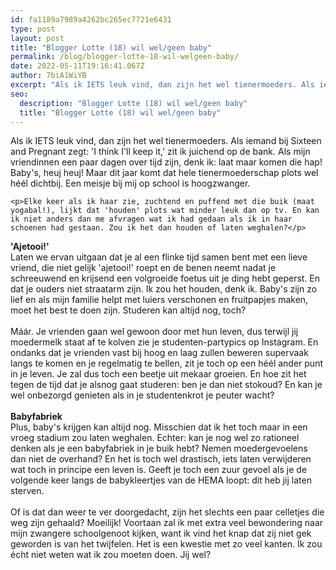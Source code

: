 ```yaml
---
id: fa1189a7989a4262bc265ec7721e6431
type: post
layout: post
title: "Blogger Lotte (18) wil wel/geen baby"
permalink: /blog/blogger-lotte-18-wil-welgeen-baby/
date: 2022-05-11T19:16:41.067Z
author: 7biA1WiYB
excerpt: "Als ik IETS leuk vind, dan zijn het wel tienermoeders. Als iemand bij Sixteen and Pregnant zegt: 'I think I'll keep it,' zit ik juichend op de bank. Als mijn vriendinnen een paar dagen over tijd zijn, denk ik: laat maar komen die hap! Baby's, heuj heuj! Maar dit jaar komt dat hele tienermoederschap plots wel héél dichtbij. Een meisje bij mij op school is hoogzwanger.   "
seo:
  description: "Blogger Lotte (18) wil wel/geen baby"
  title: "Blogger Lotte (18) wil wel/geen baby"
---
```

Als ik IETS leuk vind, dan zijn het wel tienermoeders. Als iemand bij Sixteen and Pregnant zegt: 'I think I'll keep it,' zit ik juichend op de bank. Als mijn vriendinnen een paar dagen over tijd zijn, denk ik: laat maar komen die hap! Baby's, heuj heuj! Maar dit jaar komt dat hele tienermoederschap plots wel héél dichtbij. Een meisje bij mij op school is hoogzwanger.   

    <p>Elke keer als ik haar zie, zuchtend en puffend met die buik (maat yogabal!), lijkt dat 'houden' plots wat minder leuk dan op tv. En kan ik niet anders dan me afvragen wat ik had gedaan als ik in haar schoenen had gestaan. Zou ik het dan houden of laten weghalen?</p>
<p><strong>'Ajetooi!'</strong><br>Laten we ervan uitgaan dat je al een flinke tijd samen bent met een lieve vriend, die niet gelijk 'ajetooi!' roept en de benen neemt nadat je schreeuwend en krijsend een volgroeide foetus uit je ding hebt geperst. En dat je ouders niet straatarm zijn. Ik zou het houden, denk ik. Baby's zijn zo lief en als mijn familie helpt met luiers verschonen en fruitpapjes maken, moet het best te doen zijn. Studeren kan altijd nog, toch?<br><br>Máár. Je vrienden gaan wel gewoon door met hun leven, dus terwijl jij moedermelk staat af te kolven zie je studenten-partypics op Instagram. En ondanks dat je vrienden vast bij hoog en laag zullen beweren supervaak langs te komen en je regelmatig te bellen, zit je toch op een héél ander punt in je leven. Je zal dus toch een beetje uit mekaar groeien. En hoe zit het tegen de tijd dat je alsnog gaat studeren: ben je dan niet stokoud? En kan je wel onbezorgd genieten als in je studentenkrot je peuter wacht?<br><br><strong>Babyfabriek</strong><br>Plus, baby's krijgen kan altijd nog. Misschien dat ik het toch maar in een vroeg stadium zou laten weghalen. Echter: kan je nog wel zo rationeel denken als je een babyfabriek in je buik hebt? Nemen moedergevoelens dan niet de overhand? En het is toch wel drastisch, iets laten verwijderen wat toch in principe een leven is. Geeft je toch een zuur gevoel als je de volgende keer langs de babykleertjes van de HEMA loopt: dit heb jij laten sterven. <br><br>Of is dat dan weer te ver doorgedacht, zijn het slechts een paar celletjes die weg zijn gehaald? Moeilijk! Voortaan zal ik met extra veel bewondering naar mijn zwangere schoolgenoot kijken, want ik vind het knap dat zij niet gek geworden is van het twijfelen. Het is een kwestie met zo veel kanten. Ik zou écht niet weten wat ik zou moeten doen. Jij wel?</p>  
